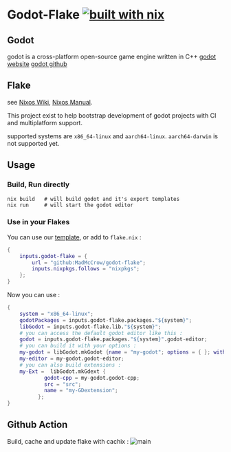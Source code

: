 # Godot-Flake [![built with nix](https://builtwithnix.org/badge.svg)](https://builtwithnix.org)
## Godot
godot is a cross-platform open-source game engine written in C++ 
[godot website](godotengine.org/)
[godot github](https://github.com/godotengine)

## Flake
see [Nixos Wiki](https://nixos.wiki/wiki/Flakes), [Nixos Manual](https://nixos.org/manual/nix/unstable/command-ref/new-cli/nix3-flake.html).

This project exist to help bootstrap development of godot projects with CI and multiplatform support.

supported systems are `x86_64-linux` and `aarch64-linux`. `aarch64-darwin` is not supported yet.

## Usage

### Build, Run directly
```
nix build   # will build godot and it's export templates
nix run     # will start the godot editor
```

### Use in your Flakes

You can use our [template](./template/flake.nix), or add to `flake.nix` :
```nix
{
    inputs.godot-flake = {
        url = "github:MadMcCrow/godot-flake";
        inputs.nixpkgs.follows = "nixpkgs";
    };
}
```
Now you can use :
```nix
{
    system = "x86_64-linux";
    godotPackages = inputs.godot-flake.packages."${system}";
    libGodot = inputs.godot-flake.lib."${system}";
    # you can access the default godot editor like this :
    godot = inputs.godot-flake.packages."${system}".godot-editor;
    # you can build it with your options :
    my-godot = libGodot.mkGodot {name = "my-godot"; options = { }; withTemplates = false;};
    my-editor = my-godot.godot-editor;
    # you can also build extensions :
    my-Ext =  libGodot.mkGdext {
            godot-cpp = my-godot.godot-cpp;
            src = "src";
            name = "my-GDextension";
          };
}
```

## Github Action

Build, cache and update flake with cachix : ![main](https://github.com/MadMcCrow/Godot-flake/.github/workflows/main.yml/badge.svg)

